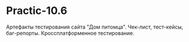 # Practic-10.6
Артефакты тестирования сайта "Дом питомца". Чек-лист, тест-кейсы, баг-репорты. Кроссплатформенное тестирование.
